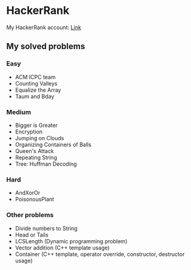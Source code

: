 
# HackerRank
My HackerRank account: [Link](https://www.hackerrank.com/mr_eterna99)

## My solved problems
### Easy
- ACM ICPC team
- Counting Valleys
- Equalize the Array
- Taum and Bday
### Medium
- Bigger is Greater
- Encryption
- Jumping on Clouds
- Organizing Containers of Balls
- Queen's Attack
- Repeating String
- Tree: Huffman Decoding
### Hard
- AndXorOr
- PoisonousPlant
### Other problems
- Divide numbers to String
- Head or Tails
- LCSLength (Dynamic programming problem)
- Vector addition (C++ template usage)
- Container (C++ template, operator override, constructor, destructor usage)
